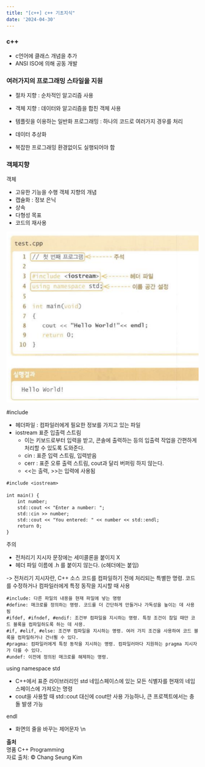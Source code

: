 ```yaml
---
title: "[c++] c++ 기초지식"
date: '2024-04-30'
---
```

### c++
- c언어에 클래스 개념을 추가
- ANSI ISO에 의해 공동 개발

### 여러가지의 프로그래밍 스타일을 지원
- 절차 지향 : 순차적인 알고리즘 사용
- 객체 지향 : 데이터와 알고리즘을 합친 객체 사용
- 템플릿을 이용하는 일반화 프로그래밍 : 하나의 코드로 여러가지 경우를 처리
- 데이터 추상화

- 복잡한 프로그래밍 환경없이도 실행되어야 함

### 객체지향
객체
- 고유한 기능을 수행
객체 지향의 개념
- 캡슐화 : 정보 은닉
- 상속
- 다형성
목표
- 코드의 재사용

![alt text](image.png)

#include <iostream>
- 헤더파일 : 컴파일러에게 필요한 정보를 가지고 있는 파일
- iostream 표준 입출력 스트림
    - 이는 키보드로부터 입력을 받고, 콘솔에 출력하는 등의 입출력 작업을 간편하게 처리할 수 있도록 도와준다.
    - cin : 표준 입력 스트림, 입력받음
    - cerr : 표준 오류 출력 스트림, cout과 달리 버퍼링 하지 않는다.
    - <<는 출력, >>는 입력에 사용됨

```
#include <iostream>

int main() {
    int number;
    std::cout << "Enter a number: ";
    std::cin >> number;
    std::cout << "You entered: " << number << std::endl;
    return 0;
}
```

주의
- 전처리기 지시자 문장에는 세미콜론을 붙이지 X
- 헤더 파일 이름에 .h 를 붙이지 않는다. (c헤더에는 붙임)

-> 전처리기 지시자란, C++ 소스 코드를 컴파일하기 전에 처리되는 특별한 명령. 코드를 수정하거나 컴파일러에게 특정 동작을 지시할 때 사용
```
#include: 다른 파일의 내용을 현재 파일에 넣는 명령
#define: 매크로를 정의하는 명령. 코드를 더 간단하게 만들거나 가독성을 높이는 데 사용됨
#ifdef, #ifndef, #endif: 조건부 컴파일을 지시하는 명령. 특정 조건이 참일 때만 코드 블록을 컴파일하도록 하는 데 사용.
#if, #elif, #else: 조건부 컴파일을 지시하는 명령. 여러 가지 조건을 사용하여 코드 블록을 컴파일하거나 건너뛸 수 있다.
#pragma: 컴파일러에게 특정 동작을 지시하는 명령. 컴파일러마다 지원하는 pragma 지시자가 다를 수 있다.
#undef: 이전에 정의된 매크로를 해제하는 명령.
```

using namespace std
- C++에서 표준 라이브러리인 std 네임스페이스에 있는 모든 식별자를 현재의 네임스페이스에 가져오는 명령
- cout을 사용할 때 std::cout 대신에 cout만 사용 가능하나, 큰 프로젝트에서는 충돌 발생 가능

endl
- 화면의 줄을 바꾸는 제어문자 \n

__출처__  
명품 C++ Programming  
자료 출처: © Chang Seung Kim